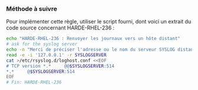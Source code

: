 
### Méthode à suivre

Pour implémenter cette règle, utiliser le script fourni, dont voici un extrait du code source concernant HARDE-RHEL-236 :

``` {.bash .numberLines}
echo "HARDE-RHEL-236 : Renvoyer les journaux vers un hôte distant"
# ask for the syslog server
echo -n "Merci de préciser l'adresse ou le nom du serveur SYSLOG distant :"
read -e -i '127.0.0.1' -r SYSLOGSERVER
cat >/etc/rsyslog.d/loghost.conf <<EOF
# TCP version *.*     @@$SYSLOGSERVER:514
*.*     @$SYSLOGSERVER:514
EOF
# Fin: HARDE-RHEL-236
```

